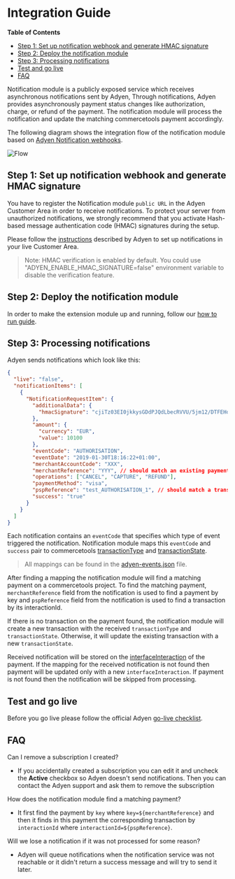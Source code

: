 # Integration Guide

<!-- START doctoc generated TOC please keep comment here to allow auto update -->
<!-- DON'T EDIT THIS SECTION, INSTEAD RE-RUN doctoc TO UPDATE -->

**Table of Contents**

- [Step 1: Set up notification webhook and generate HMAC signature](#step-1-set-up-notification-webhook-and-generate-hmac-signature)
- [Step 2: Deploy the notification module](#step-2-deploy-the-notification-module)
- [Step 3: Processing notifications](#step-3-processing-notifications)
- [Test and go live](#test-and-go-live)
- [FAQ](#faq)

<!-- END doctoc generated TOC please keep comment here to allow auto update -->

Notification module is a publicly exposed service which receives asynchronous notifications sent by Adyen,
Through notifications, Adyen provides asynchronously payment status changes like authorization, charge, or refund of the payment.
The notification module will process the notification and update the matching commercetools payment accordingly.

The following diagram shows the integration flow of the notification module based on [Adyen Notification webhooks](https://docs.adyen.com/development-resources/webhooks).

![Flow](https://user-images.githubusercontent.com/3469524/86772029-85ede380-c053-11ea-8ca2-93703b3227c7.jpg)

## Step 1: Set up notification webhook and generate HMAC signature

You have to register the Notification module `public URL` in the Adyen Customer Area in order to receive notifications.
To protect your server from unauthorized notifications, we strongly recommend that you activate Hash-based message authentication code (HMAC) signatures during the setup.

Please follow the [instructions](https://docs.adyen.com/development-resources/webhooks#set-up-notifications-in-your-customer-area) described by Adyen to set up notifications in your live Customer Area.

> Note: HMAC verification is enabled by default. You could use "ADYEN_ENABLE_HMAC_SIGNATURE=false" environment variable to disable the verification feature.

## Step 2: Deploy the notification module

In order to make the extension module up and running, follow our [how to run guide](docs/HowToRun.md).

## Step 3: Processing notifications

Adyen sends notifications which look like this:

```json
{
  "live": "false",
  "notificationItems": [
    {
      "NotificationRequestItem": {
        "additionalData": {
          "hmacSignature": "cjiTz03EI0jkkysGDdPJQdLbecRVVU/5jm12/DTFEHo="
        },
        "amount": {
          "currency": "EUR",
          "value": 10100
        },
        "eventCode": "AUTHORISATION",
        "eventDate": "2019-01-30T18:16:22+01:00",
        "merchantAccountCode": "XXX",
        "merchantReference": "YYY", // should match an existing payment key in commercetools
        "operations": ["CANCEL", "CAPTURE", "REFUND"],
        "paymentMethod": "visa",
        "pspReference": "test_AUTHORISATION_1", // should match a transaction interactionId in commercetools
        "success": "true"
      }
    }
  ]
}
```

Each notification contains an `eventCode` that specifies which type of event triggered the notification.
Notification module maps this `eventCode` and `success` pair to
commercetools [transactionType](https://docs.commercetools.com/http-api-projects-payments#transactiontype)
and [transactionState](https://docs.commercetools.com/http-api-projects-payments#transactionstate).

> All mappings can be found in the [adyen-events.json](./../resources/adyen-events.json) file.

After finding a mapping the notification module will find a matching payment on a commercetools project.
To find the matching payment, `merchantReference` field from the notification is used to find a payment by key
and `pspReference` field from the notification is used to find a transaction by its interactionId.

If there is no transaction on the payment found,
the notification module will create a new transaction with the received `transactionType` and
`transactionState`. Otherwise, it will update the existing transaction with a new `transactionState`.

Received notification will be stored on the [interfaceInteraction](https://docs.commercetools.com/http-api-projects-payments#add-interfaceinteraction) of the payment.
If the mapping for the received notification is not found then payment will be updated only with a new `interfaceInteraction`.
If payment is not found then the notification will be skipped from processing.

## Test and go live

Before you go live please follow the official Adyen [go-live checklist](https://docs.adyen.com/development-resources/webhooks#test-and-go-live).

## FAQ

Can I remove a subscription I created?

- If you accidentally created a subscription you can edit it and uncheck the **Active** checkbox so Adyen doesn't
  send notifications. Then you can contact the Adyen support and ask them to remove the subscription

How does the notification module find a matching payment?

- It first find the payment by `key` where `key=${merchantReference}` and then it finds in this payment the corresponding transaction
  by `interactionId` where `interactionId=${pspReference}`.

Will we lose a notification if it was not processed for some reason?

- Adyen will queue notifications when the notification service was not reachable or it didn't return a success message and will try to send it later.
